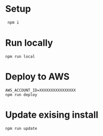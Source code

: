 
# Setup

```bash
 npm i
```

# Run locally

```
npm run local
```

# Deploy to AWS

```
AWS_ACCOUNT_ID=XXXXXXXXXXXXXXXX
npm run deploy
```

# Update exising install

```
npm run update
```

